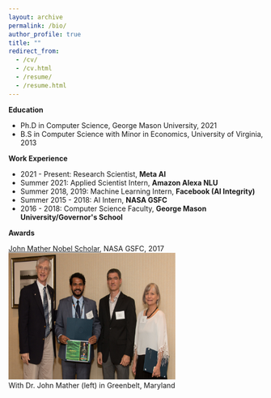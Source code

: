 ```yaml
---
layout: archive
permalink: /bio/
author_profile: true
title: ""
redirect_from: 
  - /cv/
  - /cv.html
  - /resume/
  - /resume.html
---
```


**Education**

* Ph.D in Computer Science, George Mason University, 2021
* B.S in Computer Science with Minor in Economics, University of Virginia, 2013

**Work Experience**

* 2021 - Present: Research Scientist, **Meta AI**
* Summer 2021: Applied Scientist Intern, **Amazon Alexa NLU**
* Summer 2018, 2019: Machine Learning Intern, **Facebook (AI Integrity)**
* Summer 2015 - 2018: AI Intern, **NASA GSFC**
* 2016 - 2018: Computer Science Faculty, **George Mason University/Governor's School**

**Awards**

[John Mather Nobel Scholar](https://spacegrant.org/programs/john-mather/john-mather-2017/), NASA GSFC, 2017\
<img src='/images/jmns.jpg' width="330" height="250">\
With Dr. John Mather (left) in Greenbelt, Maryland
